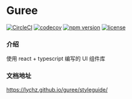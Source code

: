 # Guree

[![CircleCI](https://circleci.com/gh/lychz/guree.svg?style=svg)](https://circleci.com/gh/lychz/guree) [![codecov](https://codecov.io/gh/lychz/guree/branch/master/graph/badge.svg)](https://codecov.io/gh/lychz/guree) [![npm version](https://badge.fury.io/js/guree.svg)](https://badge.fury.io/js/guree) [![license](https://img.shields.io/badge/license-MIT-green)](https://img.shields.io/badge/license-MIT-green)

### 介绍
使用 react + typescript 编写的 UI 组件库

### 文档地址
https://lychz.github.io/guree/styleguide/


